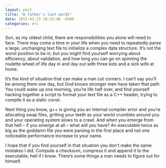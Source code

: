 ```yaml
---
layout: post
title: "A father's last words"
date: 2013-02-13 20:31:00 -0500
categories: etc
---
```


Son, as my oldest child, there are responsibilities you alone will need to face.
There may come a time in your life when you need to repeatedly parse a large,
unchanging text file to initialize a complex data structure. It’s not the worst
position to be in, but you might find yourself worrying about efficiency, about
validation, and how long you can go on spinning the roulette wheel of life day
in and day out with three kids and a sick wife at home.

It’s the kind of situation that can make a man cut corners. I can’t say you’ll
be among them one day, but God knows stronger men have taken that path. You
could wake up one morning, you’re life half over, and find yourself hacking
together a script to format your text file as a C++ header, trying to compile it
as a static const.

Next thing you know, g++ is giving you an internal compiler error and you’re
allocating swap files, gritting your teeth as your world crumbles around you and
your operating system slows to a crawl. And when you emerge from that hell – if
you emerge at all – what will you have? An executable twice as big as the
goddamn file you were parsing in the first place and not one noticeable
performance increase to your name.

I hope that if you find yourself in that situation you don’t make the same
mistakes I did. Compute a checksum, compress it and append it to the executable;
hell if I know. There’s some things a man needs to figure out for himself.
